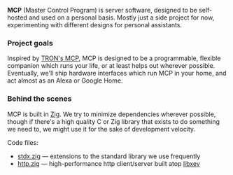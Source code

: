 __MCP__ (Master Control Program) is server software, designed to be self-hosted and used on a personal basis. Mostly just a side project for now, experimenting with different designs for personal assistants.

### Project goals

Inspired by [TRON's MCP](https://tron.fandom.com/wiki/Master_Control_Program), MCP is designed to be a programmable, flexible companion which runs your life, or at least helps out wherever possible. Eventually, we'll ship hardware interfaces which run MCP in your home, and act almost as an Alexa or Google Home.

### Behind the scenes

MCP is built in [Zig](https://ziglang.org). We try to minimize dependencies wherever possible, though if there's a high quality C or Zig library that exists to do something we need to, we might use it for the sake of development velocity.

Code files:
- [stdx.zig](/src/stdx.zig) — extensions to the standard library we use frequently
- [http.zig](/src/http.zig) — high-performance http client/server built atop [libxev](https://github.com/mitchellh/libxev)
